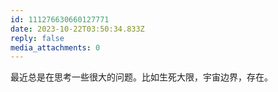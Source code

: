 ```yaml
---
id: 111276630660127771
date: 2023-10-22T03:50:34.833Z
reply: false
media_attachments: 0
---
```


最近总是在思考一些很大的问题。比如生死大限，宇宙边界，存在。

